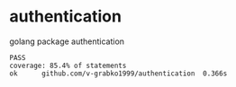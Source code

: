 # authentication
golang package authentication

```code
PASS
coverage: 85.4% of statements
ok      github.com/v-grabko1999/authentication  0.366s
```
